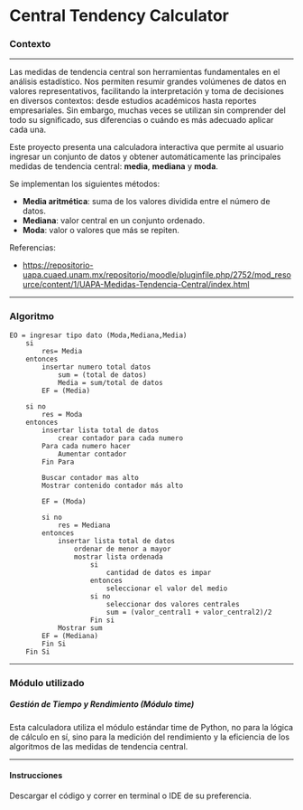 # Central Tendency Calculator

###  Contexto
------------
Las medidas de tendencia central son herramientas fundamentales en el análisis estadístico. Nos permiten resumir grandes volúmenes de datos en valores representativos, facilitando la interpretación y toma de decisiones en diversos contextos: desde estudios académicos hasta reportes empresariales. Sin embargo, muchas veces se utilizan sin comprender del todo su significado, sus diferencias o cuándo es más adecuado aplicar cada una.

Este proyecto presenta una calculadora interactiva que permite al usuario ingresar un conjunto de datos y obtener automáticamente las principales medidas de tendencia central: **media**, **mediana** y **moda**. 

Se implementan los siguientes métodos:
- **Media aritmética**: suma de los valores dividida entre el número de datos.
- **Mediana**: valor central en un conjunto ordenado.
- **Moda**: valor o valores que más se repiten.

Referencias:
- https://repositorio-uapa.cuaed.unam.mx/repositorio/moodle/pluginfile.php/2752/mod_resource/content/1/UAPA-Medidas-Tendencia-Central/index.html

------------
### Algoritmo

    EO = ingresar tipo dato (Moda,Mediana,Media)
    	si 
    		res= Media
    	entonces 
    		insertar numero total datos
    			sum = (total de datos)
    			Media = sum/total de datos
    		EF = (Media)
    		
    	si no
    		res = Moda 
    	entonces
    		insertar lista total de datos
    			crear contador para cada numero
    		Para cada numero hacer
    			Aumentar contador
    		Fin Para
    		
    		Buscar contador mas alto
    		Mostrar contenido contador más alto
    		
    		EF = (Moda)
    		
    		si no 
    			res = Mediana
    		entonces
    			insertar lista total de datos
    				ordenar de menor a mayor
    				mostrar lista ordenada
    					si
    						cantidad de datos es impar
    					entonces 
    						seleccionar el valor del medio
    					si no 
    						seleccionar dos valores centrales
    						sum = (valor_central1 + valor_central2)/2
    					Fin si
    			Mostrar sum
    		EF = (Mediana)
    		Fin Si
    	Fin Si

------------
### Módulo utilizado

##### Gestión de Tiempo y Rendimiento (Módulo time)
Esta calculadora utiliza el módulo estándar time de Python, no para la lógica de cálculo en sí, sino para la medición del rendimiento y la eficiencia de los algoritmos de las medidas de tendencia central.

------------

#### Instrucciones
Descargar el código y correr en terminal o IDE de su preferencia.








